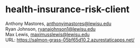 # health-insurance-risk-client
Anthony Mastores, anthonyjmastores@lewisu.edu <br>
Ryan Johnson, ryanajohnson1@lewisu.edu <br>
Max Lewis, maximusslewis@lewisu.edu <br>
URL: https://salmon-grass-05bf65d10.2.azurestaticapps.net/
